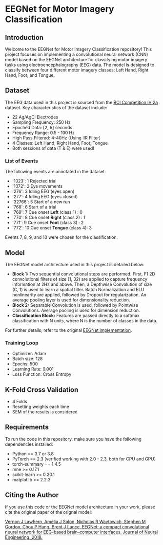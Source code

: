 # EEGNet for Motor Imagery Classification

## Introduction
Welcome to the EEGNet for Motor Imagery Classification repository! This project focuses on implementing a convolutional neural network (CNN) model based on the EEGNet architecture for classifying motor imagery tasks using electroencephalography (EEG) data. The model is designed to classify between four different motor imagery classes: Left Hand, Right Hand, Foot, and Tongue.

## Dataset
The EEG data used in this project is sourced from the [BCI Competition IV 2a](http://www.bbci.de/competition/iv/#dataset2a) dataset. Key characteristics of the dataset include:
- 22 Ag/AgCl Electrodes
- Sampling Frequency: 250 Hz
- Epoched Data: [2, 6] seconds
- Frequency Range: 0.5 - 100 Hz
- High Pass Filtered: 4-40Hz (Using IIR Filter)
- 4 Classes: Left Hand, Right Hand, Foot, Tongue
- Both sessions of data (T & E) were used!
### List of Events
The following events are annotated in the dataset:
- '1023': 1 Rejected trial
- '1072': 2 Eye movements
- '276': 3 Idling EEG (eyes open)
- '277': 4 Idling EEG (eyes closed)
- '32766': 5 Start of a new run
- '768': 6 Start of a trial
- '769': 7 Cue onset **Left** (class 1) : 0 
- '770': 8 Cue onset **Right** (class 2) : 1
- '771': 9 Cue onset **Foot** (class 3) : 2 
- '772': 10 Cue onset **Tongue** (class 4): 3

Events 7, 8, 9, and 10 were chosen for the classification.

## Model
The EEGNet model architecture used in this project is detailed below:
- **Block 1:** Two sequential convolutional steps are performed. First, F1 2D convolutional filters of size (1, 32) are applied to capture frequency information at 2Hz and above. Then, a Depthwise Convolution of size (C, 1) is used to learn a spatial filter. Batch Normalization and ELU nonlinearity are applied, followed by Dropout for regularization. An average pooling layer is used for dimensionality reduction.
- **Block 2:** Separable Convolution is used, followed by Pointwise Convolutions. Average pooling is used for dimension reduction.
- **Classification Block:** Features are passed directly to a softmax classification with N units, where N is the number of classes in the data.

For further details, refer to the original [EEGNet implementation](https://github.com/vlawhern/arl-eegmodels/tree/master).

### Training Loop
- Optimizer: Adam
- Batch size: 128
- Epochs: 500
- Learning Rate: 0.001
- Loss Function: Cross Entropy

## K-Fold Cross Validation
- 4 Folds
- Resetting weights each time
- SEM of the results is considered

## Requirements
To run the code in this repository, make sure you have the following dependencies installed:
- Python == 3.7 or 3.8
- PyTorch == 2.3 (verified working with 2.0 - 2.3, both for CPU and GPU)
- torch-summary == 1.4.5
- mne >= 0.17.1
- scikit-learn >= 0.20.1
- matplotlib >= 2.2.3

## Citing the Author
If you use this code or the EEGNet model architecture in your work, please cite the original paper of the orignal model:

[Vernon J Lawhern, Amelia J Solon, Nicholas R Waytowich, Stephen M Gordon, Chou P Hung, Brent J Lance. EEGNet: a compact convolutional neural network for EEG-based brain–computer interfaces. Journal of Neural Engineering, 2018.](https://iopscience.iop.org/article/10.1088/1741-2552/aace8c)

